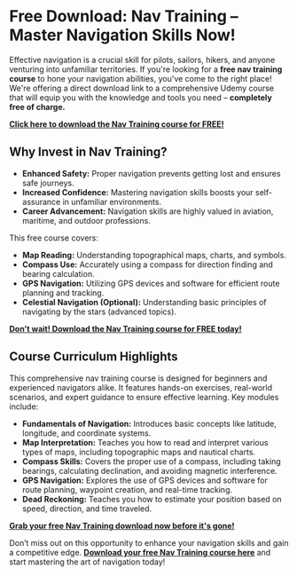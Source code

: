 # Free Download: Nav Training – Master Navigation Skills Now!

Effective navigation is a crucial skill for pilots, sailors, hikers, and anyone venturing into unfamiliar territories. If you're looking for a **free nav training course** to hone your navigation abilities, you've come to the right place! We're offering a direct download link to a comprehensive Udemy course that will equip you with the knowledge and tools you need – **completely free of charge.**

[**Click here to download the Nav Training course for FREE!**](https://udemywork.com/nav-training)

## Why Invest in Nav Training?

*   **Enhanced Safety:** Proper navigation prevents getting lost and ensures safe journeys.
*   **Increased Confidence:** Mastering navigation skills boosts your self-assurance in unfamiliar environments.
*   **Career Advancement:** Navigation skills are highly valued in aviation, maritime, and outdoor professions.

This free course covers:

*   **Map Reading:** Understanding topographical maps, charts, and symbols.
*   **Compass Use:** Accurately using a compass for direction finding and bearing calculation.
*   **GPS Navigation:** Utilizing GPS devices and software for efficient route planning and tracking.
*   **Celestial Navigation (Optional):** Understanding basic principles of navigating by the stars (advanced topics).

[**Don't wait! Download the Nav Training course for FREE today!**](https://udemywork.com/nav-training)

## Course Curriculum Highlights

This comprehensive nav training course is designed for beginners and experienced navigators alike. It features hands-on exercises, real-world scenarios, and expert guidance to ensure effective learning. Key modules include:

*   **Fundamentals of Navigation:** Introduces basic concepts like latitude, longitude, and coordinate systems.
*   **Map Interpretation:** Teaches you how to read and interpret various types of maps, including topographic maps and nautical charts.
*   **Compass Skills:** Covers the proper use of a compass, including taking bearings, calculating declination, and avoiding magnetic interference.
*   **GPS Navigation:** Explores the use of GPS devices and software for route planning, waypoint creation, and real-time tracking.
*   **Dead Reckoning:** Teaches you how to estimate your position based on speed, direction, and time traveled.

[**Grab your free Nav Training download now before it's gone!**](https://udemywork.com/nav-training)

Don’t miss out on this opportunity to enhance your navigation skills and gain a competitive edge. **[Download your free Nav Training course here](https://udemywork.com/nav-training)** and start mastering the art of navigation today!
